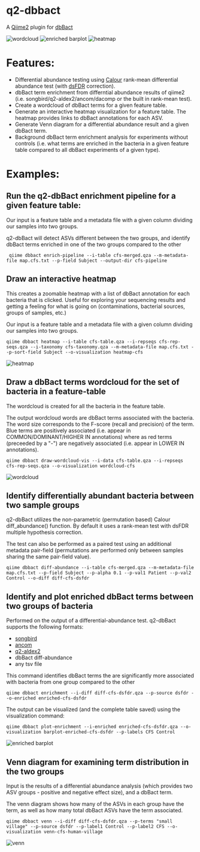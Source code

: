 # q2-dbbact
A [Qiime2](https://qiime2.org/) plugin for [dbBact](http://dbbact.org)

![wordcloud](https://github.com/amnona/q2-dbbact/blob/main/pics/cfs-wordcloud.jpg)
![enriched barplot](https://github.com/amnona/q2-dbbact/blob/main/pics/enriched_terms.jpg)
![heatmap](https://github.com/amnona/q2-dbbact/blob/main/pics/heatmap.jpg)
 
# Features:
* Differential abundance testing using [Calour](https://github.com/biocore/calour) rank-mean differential abundance test (with [dsFDR](https://escholarship.org/content/qt3j68q5n7/qt3j68q5n7_noSplash_e7ad1cf405f67b9cef0e5a99c1804fd5.pdf) correction).
* dbBact term enrichment from differntial abundance results of qiime2 (i.e. songbird/q2-aldex2/ancom/dacomp or the built in rank-mean test).
* Create a wordcloud of dbBact terms for a given feature table.
* Generate an interactive heatmap visualization for a feature table. The heatmap provides links to dbBact annotations for each ASV.
* Generate Venn diagram for a differential abundance result and a given dbBact term.
* Background dbBact term enrichment analysis for experiments without controls (i.e. what terms are enriched in the bacteria in a given feature table compared to all dbBact experiments of a given type).

# Examples:
## Run the q2-dbBact enrichment pipeline for a given feature table:
Our input is a feature table and a metadata file with a given column dividing our samples into two groups.

q2-dbBact will detect ASVs different between the two groups, and identify dbBact terms enriched in one of the two groups compared to the other

``` qiime dbbact enrich-pipeline --i-table cfs-merged.qza --m-metadata-file map.cfs.txt --p-field Subject --output-dir cfs-pipeline```

## Draw an interactive heatmap
This creates a zoomable heatmap with a list of dbBact annotation for each bacteria that is clicked. Useful for exploring your sequencing results and getting a feeling for what is going on (contaminations, bacterial sources, groups of samples, etc.)

Our input is a feature table and a metadata file with a given column dividing our samples into two groups.

```qiime dbbact heatmap --i-table cfs-table.qza --i-repseqs cfs-rep-seqs.qza --i-taxonomy cfs-taxonomy.qza --m-metadata-file map.cfs.txt --p-sort-field Subject --o-visualization heatmap-cfs```

![heatmap](https://github.com/amnona/q2-dbbact/blob/main/pics/heatmap.jpg)

## Draw a dbBact terms wordcloud for the set of bacteria in a feature-table
The wordcloud is created for all the bacteria in the feature table.

The output wordcloud words are dbBact terms associated with the bacteria. The word size corresponds to the F-score (recall and precision) of the term. Blue terms are positively associated (i.e. appear in COMMON/DOMINANT/HIGHER IN annotations) where as red terms (preceeded by a "-") are negatively associated (i.e. appear in LOWER IN annotations).

```qiime dbbact draw-wordcloud-vis --i-data cfs-table.qza --i-repseqs cfs-rep-seqs.qza --o-visualization wordcloud-cfs```

![wordcloud](https://github.com/amnona/q2-dbbact/blob/main/pics/cfs-wordcloud.jpg)

## Identify differentially abundant bacteria between two sample groups
q2-dbBact utilizes the non-parametric (permutation based) Calour diff_abundance() function. By default it uses a rank-mean test with dsFDR multiple hypothesis correction.

The test can also be performed as a paired test using an additional metadata pair-field (permutations are performed only between samples sharing the same pair-field value).

```qiime dbbact diff-abundance --i-table cfs-merged.qza --m-metadata-file map.cfs.txt --p-field Subject --p-alpha 0.1 --p-val1 Patient --p-val2 Control --o-diff diff-cfs-dsfdr```

## Identify and plot enriched dbBact terms between two groups of bacteria
Performed on the output of a differential-abundance test. q2-dbBact supports the following formats:
* [songbird](https://github.com/biocore/songbird)
* [ancom](https://github.com/qiime2/q2-composition)
* [q2-aldex2](https://library.qiime2.org/plugins/q2-aldex2/24/)
* dbBact diff-abundance
* any tsv file

This command identifies dbBact terms the are significantly more associated with bacteria from one group compared to the other

```qiime dbbact enrichment --i-diff diff-cfs-dsfdr.qza --p-source dsfdr --o-enriched enriched-cfs-dsfdr```

The output can be visualized (and the complete table saved) using the visualization command:

```qiime dbbact plot-enrichment --i-enriched enriched-cfs-dsfdr.qza --o-visualization barplot-enriched-cfs-dsfdr --p-labels CFS Control```

![enriched barplot](https://github.com/amnona/q2-dbbact/blob/main/pics/enriched_terms.jpg)

## Venn diagram for examining term distribution in the two groups
Input is the results of a differential abundance analysis (which provides two ASV groups - positive and negative effect size), and a dbBact term.

The venn diagram shows how many of the ASVs in each group have the term, as well as how many total dbBact ASVs have the term associated.

```qiime dbbact venn --i-diff diff-cfs-dsfdr.qza --p-terms "small village" --p-source dsfdr --p-label1 Control --p-label2 CFS --o-visualization venn-cfs-human-village```

![venn](https://github.com/amnona/q2-dbbact/blob/main/pics/venn-cfs-village.png)
